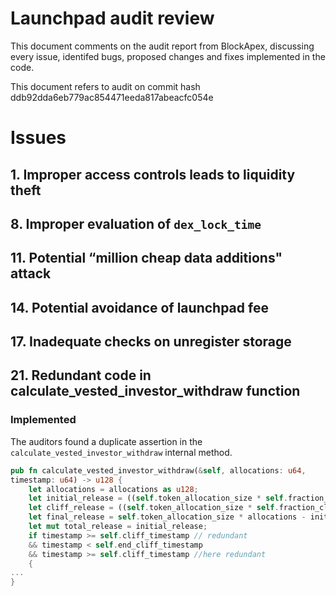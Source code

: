 # Launchpad audit review

This document comments on the audit report from BlockApex, discussing every issue, identifed bugs, proposed changes and fixes implemented in the code.

This document refers to audit on commit hash ddb92dda6eb779ac854471eeda817abeacfc054e

# Issues

## 1. Improper access controls leads to liquidity theft

## 8. Improper evaluation of `dex_lock_time`

## 11. Potential “million cheap data additions" attack

## 14. Potential avoidance of launchpad fee

## 17. Inadequate checks on unregister storage

## 21. Redundant code in calculate_vested_investor_withdraw function
### Implemented

The auditors found a duplicate assertion in the `calculate_vested_investor_withdraw` internal method.

```rust
pub fn calculate_vested_investor_withdraw(&self, allocations: u64,
timestamp: u64) -> u128 {
    let allocations = allocations as u128;
    let initial_release = ((self.token_allocation_size * self.fraction_instant_release) / FRACTION_BASE) * allocations;
    let cliff_release = ((self.token_allocation_size * self.fraction_cliff_release) / FRACTION_BASE) * allocations;
    let final_release = self.token_allocation_size * allocations - initial_release - cliff_release;
    let mut total_release = initial_release;
    if timestamp >= self.cliff_timestamp // redundant
    && timestamp < self.end_cliff_timestamp
    && timestamp >= self.cliff_timestamp //here redundant
    {
...
}
```